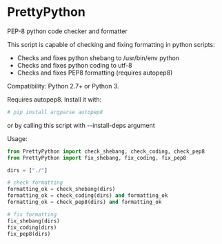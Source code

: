 PrettyPython
============

PEP-8 python code checker and formatter


This script is capable of checking and fixing formatting in python scripts:
 - Checks and fixes python shebang to /usr/bin/env python
 - Checks and fixes python coding to utf-8
 - Checks and fixes PEP8 formatting (requires autopep8)

Compatibility: Python 2.7+ or Python 3.

Requires autopep8. Install it with:
```bash
# pip install argparse autopep8
```
or by calling this script with --install-deps argument

Usage:
```python
from PrettyPython import check_shebang, check_coding, check_pep8
from PrettyPython import fix_shebang, fix_coding, fix_pep8

dirs = ["./"]

# check formatting
formatting_ok = check_shebang(dirs)
formatting_ok = check_coding(dirs) and formatting_ok
formatting_ok = check_pep8(dirs) and formatting_ok

# fix formatting
fix_shebang(dirs)
fix_coding(dirs)
fix_pep8(dirs)
```

